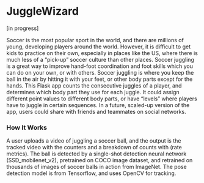 # JuggleWizard
[in progress]

Soccer is the most popular sport in the world, and there are millions of young, developing players around the world. However, it is difficult to get kids to practice on their own, especially in places like the US, where there is much less of a “pick-up” soccer culture than other places.
Soccer juggling is a great way to improve hand-foot coordination and foot skills which you can do on your own, or with others. Soccer juggling is where you keep the ball in the air by hitting it with your feet, or other body parts except for the hands.
This Flask app counts the consecutive juggles of a player, and determines which body part they use for each juggle. It could assign different point values to different body parts, or have “levels” where players have to juggle in certain sequences.
In a future, scaled-up version of the app, users could share with friends and teammates on social networks. 

### How It Works

A user uploads a video of juggling a soccer ball, and the output is the tracked video with the counters and a breakdown of counts with (rate metrics).
The ball is detected by a single-shot detection neural network (SSD_mobilenet_v2), pretrained on COCO image dataset, and retrained on thousands of images of soccer balls in action from ImageNet.
The pose detection model is from Tensorflow, and uses OpenCV for tracking.
